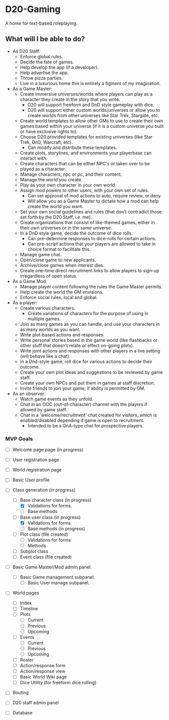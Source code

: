 # D20-Gaming
A home for text-based roleplaying. 

## What will I be able to do?
- As D20 Staff:
  - Enforce global rules.
  - Decide the fate of games.
  - Help develop the app (if a developer).
  - Help advertise the app.
  - Throw pizza parties.
  - Live in a luxurious home this is entirely a figment of my imagination.
- As a Game Master:
  - Create immersive universes/worlds where players can play as a character they create in the story that you write.
    - D20 will support freeform and DnD style gameplay with dice.
    - D20 will support either custom worlds/universes or allow you to create worlds from other universes like Star Trek, Stargate, etc.
  - Create world templates to allow other GMs to use to create their own games based within your universe (if it is a custom universe you built or have exclusive rights to).
  - Choose D20 provided templates for existing universes (like Star Trek, DnD, Warcraft, etc).
    - Can modify and distribute these templates.
  - Create plots, storylines, and environments your playerbase can interact with.
  - Create characters that can be either NPC's or taken over to be played as a character.
  - Manage characters, npc or pc, and their content.
  - Manage the world you create.
  - Play as your own character in your own world.
  - Assign mod powers to other users, with your own set of rules.
    - Can set approval of mod actions to auto, require review, or deny.
    - Will allow you as a Game Master to dictate how a mod can help create the world you want.
  - Set your own social guidelines and rules (that don't contradict those set forth by the D20 Staff, i.e. me).
  - Create organizations that consist of like-themed games, either in their own universes or in the same universe.
  - In a DnD style game, decide the outcome of dice rolls.
    - Can pre-determine responses to dice-rolls for certain actions.
    - Can pre-script actions that your players are allowed to take in choice format to facilitate this.
  - Manage game chat.
  - Open/close game to new applicants.
  - Archive/close games when interest dies.
  - Create one-time direct recruitment links to allow players to sign-up irregardless of open status.
- As a Game Mod:
  - Manage player content following the rules the Game Master permits.
  - Help create the world the GM envisions.
  - Enforce social rules, local and global.
- As a player:
  - Create various characters.
    - Create variations of characters for the purpose of using in multiple games.
  - Join as many games as you can handle, and use your characters in as many worlds as you want.
  - Write plot-based actions and responses.
  - Write personal stories based in the game world (like flashbacks or other stuff that doesn't relate or effect on-going plots).
  - Write joint actions and responses with other players in a live setting (will behave like a chat).
  - In a Dnd-style game, roll dice for various actions to decide their outcome.
  - Create your own plot ideas and suggestions to be reviewed by game staff.
  - Create your own NPCs and put them in games at staff discretion.
  - Invite friends to join your game, if ability is permitted by GM.
- As an observer:
  - Watch game events as they unfold.
  - Chat in an OOC (out-of-character) channel with the players if allowed by game staff.
  - Chat in a 'welcome/recruitment' chat created for visitors, which is enabled/disabled depending if game is open to recruitment.
    - Intended to be a QnA-type chat for prospective players.

### MVP Goals
- [ ] Welcome page page (in progress)
- [ ] User registration page
- [ ] World registration page
- [ ] Basic User profile
- [ ] Class generation (in progress)
  - [ ] Base character class (in progress)
    - [x] Validations for forms.
    - [ ] Base methods
  - [ ] Base user class (in progress)
    - [x] Validations for forms
    - [ ] Base methods (in progress)
  - [ ] Plot class (file created)
    - [ ] Validations for forms
    - [ ] Methods
  - [ ] Subplot class
  - [ ] Event class (file created)
- [ ] Basic Game Master/Mod admin panel.
  - [ ] Basic Game management subpanel.
    - [ ] Basic User manage subpanel.
- [ ] World pages
  - [ ] Index
  - [ ] Timeline
  - [ ] Plots
    - [ ] Current
    - [ ] Previous
    - [ ] Upcoming
  - [ ] Events
    - [ ] Current
    - [ ] Previous
    - [ ] Upcoming
  - [ ] Roster
  - [ ] Action/response form
  - [ ] Action/response view
  - [ ] Basic World Wiki page
  - [ ] Dice Utility (for freeform dice rolling)
- [ ] Routing
- [ ] D20 staff admin panel
- [ ] Database
    
